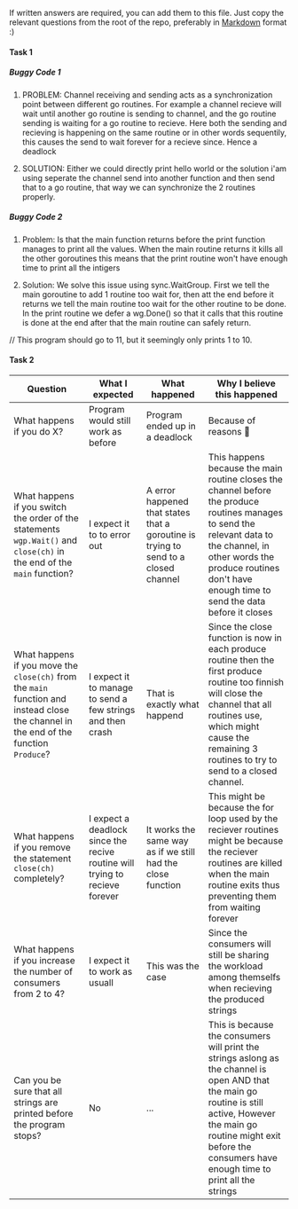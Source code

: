 If written answers are required, you can add them to this file. Just copy the
relevant questions from the root of the repo, preferably in
[Markdown](https://guides.github.com/features/mastering-markdown/) format :)

#### Task 1

##### Buggy Code 1
1. PROBLEM: Channel receiving and sending acts as a synchronization point between different go routines. For example a channel recieve will wait until another go routine is sending to channel, and the go routine sending is waiting for a go routine to recieve.
Here both the sending and recieving is happening on the same routine or in other words sequentily, this causes the send to wait forever for a recieve since. Hence a deadlock

2. SOLUTION: Either we could directly print hello world or the solution i'am using seperate the channel send into another function and then send that to a go routine, that way we can synchronize the 2 routines properly.

##### Buggy Code 2
1. Problem: Is that the main function returns before the print function manages to print all the values. When the main routine returns it kills all the other goroutines this means that the print routine won't have enough time to print all the intigers

2. Solution: We solve this issue using sync.WaitGroup. First we tell the main goroutine to add 1 routine too wait for, then att the end before it returns we tell the main routine too wait for the other routine to be done.
In the print routine we defer a wg.Done() so that it calls that this routine is done at the end after that the main routine can safely return.

// This program should go to 11, but it seemingly only prints 1 to 10.

#### Task 2

| Question | What I expected | What happened | Why I believe this happened |
|-|-|-|-|
| What happens if you do X? |  Program would still work as before | Program ended up in a deadlock | Because of reasons 🤷 |
| What happens if you switch the order of the statements `wgp.Wait()` and `close(ch)` in the end of the `main` function? | I expect it to to error out | A error happened that states that a goroutine is trying to send to a closed channel | This happens because the main routine closes the channel before the produce routines manages to send the relevant data to the channel, in other words the produce routines don't have enough time to send the data before it closes |
| What happens if you move the `close(ch)` from the `main` function and instead close the channel in the end of the function `Produce`?  | I expect it to manage to send a few strings and then crash | That is exactly what happend | Since the close function is now in each produce routine then the first produce routine too finnish will close the channel that all routines use, which might cause the remaining 3 routines to try to send to a closed channel. |
| What happens if you remove the statement `close(ch)` completely?  | I expect a deadlock since the recive routine will trying to recieve forever | It works the same way as if we still had the close function | This might be because the for loop used by the reciever routines might be because the reciever routines are killed when the main routine exits thus preventing them from waiting forever |
| What happens if you increase the number of consumers from 2 to 4?  | I expect it to work as usuall | This was the case | Since the consumers will still be sharing the workload among themselfs when recieving the produced strings |
| Can you be sure that all strings are printed before the program stops?  | No | ... | This is because the consumers will print the strings aslong as the channel is open AND that the main go routine is still active, However the main go routine might exit before the consumers have enough time to print all the strings |
